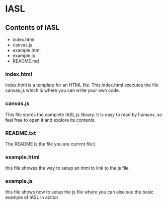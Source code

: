 # IASL

## Contents of  IASL 
  * index.html
  * canvas.js
  * example.html
  * example.js
  * README.md




### index.html

index.html is a template for an HTML file. This index.html  executes the file canvas.js which is where you can write your own code.

### canvas.js


This file stores the complete IASL.js library. It is easy to read by humans, so feel free to open it and explore its contents.
### README.txt

The README is the file you are currrnt file:)
### example.html

 this file showes the way to setup an html to link to the js file 
### example.js

 this file shows how to setup the js file where you can also see the basic example of IASL in action


